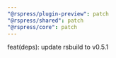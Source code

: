 ```yaml
---
"@rspress/plugin-preview": patch
"@rspress/shared": patch
"@rspress/core": patch
---
```


feat(deps): update rsbuild to v0.5.1
